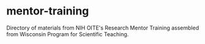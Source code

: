 # mentor-training
Directory of materials from NIH OITE's Research Mentor Training assembled from Wisconsin Program for Scientific Teaching.
